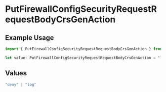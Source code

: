 # PutFirewallConfigSecurityRequestRequestBodyCrsGenAction

## Example Usage

```typescript
import { PutFirewallConfigSecurityRequestRequestBodyCrsGenAction } from "@vercel/sdk/models/putfirewallconfigop.js";

let value: PutFirewallConfigSecurityRequestRequestBodyCrsGenAction = "log";
```

## Values

```typescript
"deny" | "log"
```